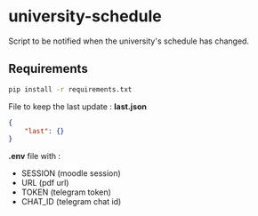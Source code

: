 # university-schedule

Script to be notified when the university's schedule has changed.

## Requirements 

```sh
pip install -r requirements.txt
```

File to keep the last update : **last.json**

```json
{
    "last": {}
}
```

**.env** file with :
- SESSION (moodle session)
- URL (pdf url)
- TOKEN (telegram token)
- CHAT_ID (telegram chat id)